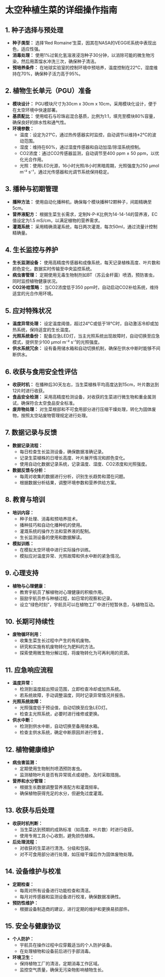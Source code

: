 # 太空种植生菜的详细操作指南

## 1. 种子选择与预处理
- **种子类型：** 选择‘Red Romaine’生菜，因其在NASA的VEGGIE系统中表现出色，适应性强。
- **消毒处理：** 使用1%过氧化氢溶液浸泡种子30分钟，以消除可能的微生物污染，然后用蒸馏水冲洗三次，确保种子清洁。
- **预培养条件：** 在地球实验室的控制环境中预培养，温度控制在22°C，湿度维持在70%，确保种子活力高于95%。

## 2. 植物生长单元（PGU）准备
- **模块设计：** PGU模块尺寸为30cm x 30cm x 10cm，采用模块化设计，便于在太空环境中快速部署。
- **基质配比：** 使用蛭石与珍珠岩混合基质，比例为1:1，填充至模块80%容量，确保良好的排水性和通气性。
- **环境参数：**
  - 温度：设定为21°C，通过热传感器实时监控，自动调节以维持±2°C的波动范围。
  - 湿度：维持在60%，通过湿度传感器和自动加湿/除湿系统控制。
  - CO2浓度：通过CO2传感器监测，自动调节至400 ppm ± 50 ppm，以优化光合作用。
  - 光照：使用LED光源，16小时光照/8小时黑暗周期，光照强度为250 μmol m⁻² s⁻¹，通过光传感器和光调节系统保持稳定。

## 3. 播种与初期管理
- **播种方法：** 使用自动化播种机，确保每个模块播种12颗种子，间距精确至5cm。
- **营养液配方：** 根据生菜生长需求，定制N-P-K比例为14-14-14的营养液，EC值设定为1.5 mS/cm，以满足植物的营养需求。
- **灌溉系统：** 采用精确滴灌系统，每日两次灌溉，每次50ml，通过流量计控制精确量。

## 4. 生长监控与养护
- **生长监测设备：** 使用高精度传感器和成像系统，每天记录植株高度、叶片数和颜色变化，数据实时传输至中央监控系统。
- **病虫害管理：** 定期使用无毒生物制剂如BT（苏云金杆菌）喷洒，预防害虫，同时监控植物健康状况。
- **CO2补给策略：** 当CO2浓度低于350 ppm时，自动启动CO2补给系统，维持适宜的光合作用环境。

## 5. 应对特殊状况
- **温度异常处理：** 设定温度阈值，超过24°C或低于18°C时，自动激活冷却或加热系统，保持适宜的生长温度。
- **光照系统备份：** 配备应急LED灯，当主光照系统出现故障时，自动切换至应急模式，提供至少100 μmol m⁻² s⁻¹的光照强度。
- **供水系统冗余：** 设有备用储水箱和自动切换机制，确保在供水中断时能够不间断供水。

## 6. 收获与食用安全性评估
- **收获时机：** 在播种后30天左右，当生菜植株平均高度达到15cm，叶片数达到12片时进行收获。
- **食品安全检测：** 采用高精度检测设备，对收获的生菜进行微生物和重金属测试，确保符合太空食品安全标准。
- **废弃物处理：** 对生菜根部和不可食用部分进行压缩干燥处理，转化为固体废物，按照太空站废物管理规定进行处理。

## 7. 数据记录与反馈
- **数据记录流程：**
  - 每日检查生长监测设备，确保数据准确记录。
  - 记录生菜植株的日增长高度、叶片展开情况和颜色变化。
  - 使用自动化数据记录系统，记录温度、湿度、CO2浓度和光照强度。
- **数据反馈与分析：**
  - 每周对收集的数据进行分析，识别生长趋势和潜在问题。
  - 根据数据分析结果，调整环境参数和营养供给方案。

## 8. 教育与培训
- **培训内容：**
  - 种子处理、消毒和预培养技术。
  - 播种技巧和自动化播种机的使用。
  - 灌溉系统的操作方法和营养液的配制。
  - 生长监测设备的使用和数据解读。
- **模拟训练：**
  - 在模拟太空环境中进行实际操作训练。
  - 模拟应对温度异常、光照故障和供水中断的紧急情况。

## 9. 心理支持
- **植物与心理健康：**
  - 教育宇航员了解植物对心理健康的积极作用。
  - 鼓励宇航员参与种植过程，如日常的观察和记录。
  - 设立“绿色时刻”，宇航员可以在植物工厂中进行短暂休息，与植物互动。

## 10. 长期可持续性
- **废物循环利用：**
  - 收集生菜生长过程中产生的有机废物。
  - 研究和实施有机废物转化为肥料的方法。
  - 探索使用微生物分解过程，将废物转化为可再利用的资源。

## 11. 应急响应流程
- **温度异常：**
  - 检测到温度超出预设范围，立即检查冷却或加热系统。
  - 若系统故障，手动调整温度，同时记录异常情况并报告。
- **光照系统故障：**
  - 光照强度低于预设值，自动切换至应急LED灯。
  - 检查主光照系统，必要时进行维修或更换。
- **供水中断：**
  - 检测到供水中断，自动切换至备用储水箱。
  - 检查主供水系统，确定中断原因并进行修复。

## 12. 植物健康维护
- **病虫害监测：**
  - 定期使用生物制剂喷洒预防害虫。
  - 监测植物叶片是否有异常斑点或褪色，及时采取措施。
- **营养和水分管理：**
  - 根据生长数据调整营养液配方和灌溉频率。
  - 确保植物获得充足的水分，但避免过度灌溉。

## 13. 收获与后处理
- **收获时机判断：**
  - 当生菜达到预期的成熟标准（如高度、叶片数）时进行收获。
  - 使用专用工具小心收割，避免损伤植株。
- **后处理流程：**
  - 对收获的生菜进行清洗、分级和包装。
  - 对不可食用部分进行处理，如压缩干燥后作为固体废物处理。

## 14. 设备维护与校准
- **定期检查：**
  - 每周对所有设备进行功能检查和清洁。
  - 每月对传感器和监测设备进行校准，确保数据准确性。
- **预防性维护：**
  - 根据设备制造商的建议，进行定期的维护和更换易损部件。

## 15. 安全与健康协议
- **个人防护：**
  - 宇航员在操作过程中应穿戴适当的个人防护装备。
  - 在处理植物和设备前后进行手部消毒。
- **环境卫生：**
  - 保持植物工厂的清洁，定期消毒工作区域。
  - 监控空气质量，确保无污染物影响植物生长。